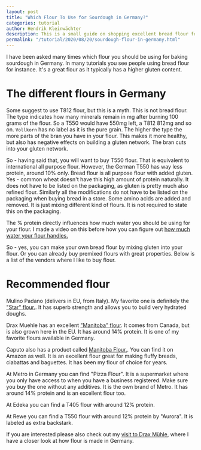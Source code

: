 ```yaml
---
layout: post
title: "Which Flour To Use for Sourdough in Germany?"
categories: tutorial
author: Hendrik Kleinwächter
description: This is a small guide on shopping excellent bread flour for your sourdough in Germany.
permalink: "/tutorial/2020/08/20/sourdough-flour-in-germany.html"
---
```


I have been asked many times which flour you should be using for baking sourdough in Germany. In many tutorials you see people using bread flour for instance. It's a great flour as it typically has a higher gluten content.

# The different flours in Germany

Some suggest to use T812 flour, but this is a myth. This is not bread flour. The type indicates how many minerals remain in mg after burning 100 grams of the flour. So a T550 would have 550mg left, a T812 812mg and so on. `Vollkorn` has no label as it is the pure grain. The higher the type the more parts of the bran you have in your flour. This makes it more healthy, but also has negative effects on building a gluten network. The bran cuts into your gluten network.

So - having said that, you will want to buy T550 flour. That is equivalent to international all purpose flour. However, the German T550 has way less protein, around 10% only. Bread flour is all purpose flour with added gluten. Yes - common wheat doesn't have this high amount of protein naturally. It does not have to be listed on the packaging, as gluten is pretty much also refined flour. Similarly all the modifications do not have to be listed on the packaging when buying bread in a store. Some amino acids are added and removed. It is just mixing different kind of flours. It is not required to state this on the packaging.

The % protein directly influences how much water you should be using for your flour. I made a video on this before how you can figure out [how much water your flour handles.](https://youtu.be/s1gM_jziXcI)

So - yes, you can make your own bread flour by mixing gluten into your flour. Or you can already buy premixed flours with great properties. Below is a list of the vendors where I like to buy flour.

# Recommended flour

Mulino Padano (delivers in EU, from Italy). My favorite one is definitely the ["Star" flour.](https://www.mulinopadano.it/cms/wp-content/uploads/2017/08/Professione-Fornaio_Star_Mulino-Padano.pdf). It has superb strength and allows you to build very hydrated doughs.

Drax Muehle has an excellent ["Manitoba" flour](https://drax.biodeliver.de/produkte/suche/?term=manitoba). It comes from Canada, but is also grown here in the EU. It has around 14% protein. It is one of my favorite flours available in Germany.

Caputo also has a product called [Manitoba Flour.](https://www.mulinocaputo.it/en/flour/la-linea-cucina/manitoba). You can find it on Amazon as well. It is an excellent flour great for making fluffy breads, ciabattas and baguettes. It has been my flour of choice for years.

At Metro in Germany you can find "Pizza Flour". It is a supermarket where you only have access to when you have a business registered. Make sure you buy the one without any additives. It is the own brand of Metro. It has around 14% protein and is an excellent flour too.

At Edeka you can find a T405 flour with around 12% protein.

At Rewe you can find a T550 flour with around 12% protein by "Aurora". It is labeled as extra backstark.

If you are interested please also check out my [visit to Drax Mühle](https://www.youtube.com/watch?v=KooRWvS5c-A), where I have a closer look at how flour is made in Germany.